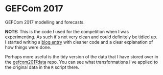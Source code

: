 # GEFCom 2017

GEFCom 2017 modelling and forecasts.

__NOTE:__ This is the code I used for the competition when I was experimenting. As such it's not very clean and could definitely be tidied up. I started writing a [blog entry](https://camroach87.github.io/post/2018-09-28-gefcom2017-tut-1/) with cleaner code and a clear explanation of how things were done.

Perhaps more useful is the tidy version of the data that I have stored over in the [gefcom2017data](https://github.com/camroach87/gefcom2017data) repo. You can see what transformations I've applied to the original data in the `R` script there.
